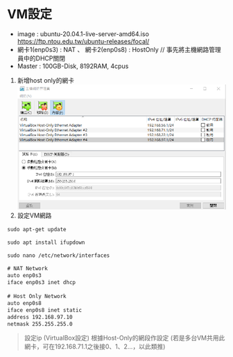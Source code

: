 # VM設定
* image : ubuntu-20.04.1-live-server-amd64.iso
  <https://ftp.ntou.edu.tw/ubuntu-releases/focal/>
* 網卡1(enp0s3) : NAT 、 網卡2(enp0s8) : HostOnly       // 事先將主機網路管理員中的DHCP關閉
* Master : 100GB-Disk, 8192RAM, 4cpus 
1. 新增host only的網卡
![image](https://github.com/jai-9110/Harmonia-FL/blob/31567292b06222cd63eaa73c10aa09a6861608ff/picture/%E4%B8%BB%E6%A9%9F%E7%B6%B2%E8%B7%AF%E7%AE%A1%E7%90%86%E5%93%A1.png)
2. 設定VM網路
```
sudo apt-get update
```
```
sudo apt install ifupdown
```
```
sudo nano /etc/network/interfaces
```
```
# NAT Network
auto enp0s3
iface enp0s3 inet dhcp

# Host Only Network
auto enp0s8
iface enp0s8 inet static
address 192.168.97.10
netmask 255.255.255.0 
```
> 設定ip (VirtualBox設定)
> 根據Host-Only的網段作設定
> (若是多台VM共用此網卡，可在192.168.71.1之後接0、1、2...，以此類推)`  `  
